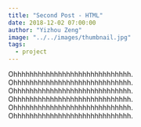 ```yaml
---
title: "Second Post - HTML"
date: 2018-12-02 07:00:00
author: "Yizhou Zeng"
image: "../../images/thumbnail.jpg"
tags:
  - project
---
```


Ohhhhhhhhhhhhhhhhhhhhhhhhhhhhh. Ohhhhhhhhhhhhhhhhhhhhhhhhhhhhh. Ohhhhhhhhhhhhhhhhhhhhhhhhhhhhh. Ohhhhhhhhhhhhhhhhhhhhhhhhhhhhh. Ohhhhhhhhhhhhhhhhhhhhhhhhhhhhh. Ohhhhhhhhhhhhhhhhhhhhhhhhhhhhh.
